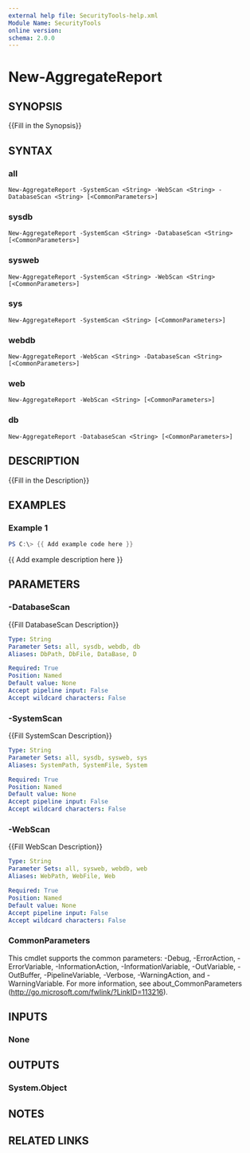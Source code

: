 ```yaml
---
external help file: SecurityTools-help.xml
Module Name: SecurityTools
online version:
schema: 2.0.0
---
```


# New-AggregateReport

## SYNOPSIS
{{Fill in the Synopsis}}

## SYNTAX

### all
```
New-AggregateReport -SystemScan <String> -WebScan <String> -DatabaseScan <String> [<CommonParameters>]
```

### sysdb
```
New-AggregateReport -SystemScan <String> -DatabaseScan <String> [<CommonParameters>]
```

### sysweb
```
New-AggregateReport -SystemScan <String> -WebScan <String> [<CommonParameters>]
```

### sys
```
New-AggregateReport -SystemScan <String> [<CommonParameters>]
```

### webdb
```
New-AggregateReport -WebScan <String> -DatabaseScan <String> [<CommonParameters>]
```

### web
```
New-AggregateReport -WebScan <String> [<CommonParameters>]
```

### db
```
New-AggregateReport -DatabaseScan <String> [<CommonParameters>]
```

## DESCRIPTION
{{Fill in the Description}}

## EXAMPLES

### Example 1
```powershell
PS C:\> {{ Add example code here }}
```

{{ Add example description here }}

## PARAMETERS

### -DatabaseScan
{{Fill DatabaseScan Description}}

```yaml
Type: String
Parameter Sets: all, sysdb, webdb, db
Aliases: DbPath, DbFile, DataBase, D

Required: True
Position: Named
Default value: None
Accept pipeline input: False
Accept wildcard characters: False
```

### -SystemScan
{{Fill SystemScan Description}}

```yaml
Type: String
Parameter Sets: all, sysdb, sysweb, sys
Aliases: SystemPath, SystemFile, System

Required: True
Position: Named
Default value: None
Accept pipeline input: False
Accept wildcard characters: False
```

### -WebScan
{{Fill WebScan Description}}

```yaml
Type: String
Parameter Sets: all, sysweb, webdb, web
Aliases: WebPath, WebFile, Web

Required: True
Position: Named
Default value: None
Accept pipeline input: False
Accept wildcard characters: False
```

### CommonParameters
This cmdlet supports the common parameters: -Debug, -ErrorAction, -ErrorVariable, -InformationAction, -InformationVariable, -OutVariable, -OutBuffer, -PipelineVariable, -Verbose, -WarningAction, and -WarningVariable.
For more information, see about_CommonParameters (http://go.microsoft.com/fwlink/?LinkID=113216).

## INPUTS

### None

## OUTPUTS

### System.Object
## NOTES

## RELATED LINKS
